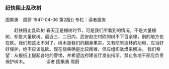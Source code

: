 ### 赶快阻止乱砍树
国果勇　周蔚
1947-04-06
第2版()
专栏：读者服务

　　赶快阻止乱砍树
    春天正是植树时节，可是我们所看到的情况，不是大量植树，却是大量砍树。最近三、二日内，武安赵庄村砍的树不下百余棵，别的地方也在砍。我们想这太不对了，树木是我们的翻身果实，又有防旱造林的功用，应当好好保护，绝不应该乱砍。现在烧柴确是比较困难，但应组织驮煤来解决。
    我们希望：从报纸上提起各地的警惕，并希望边府建设厅发出指示，禁止各地干部应负责保护树木。
　　　　读者  国果勇  周蔚
